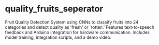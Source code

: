 # quality_fruits_seperator
Fruit Quality Detection System using CNNs to classify fruits into 24 categories and detect quality as 'fresh' or 'rotten.' Features text-to-speech feedback and Arduino integration for hardware communication. Includes model training, integration scripts, and a demo video.
